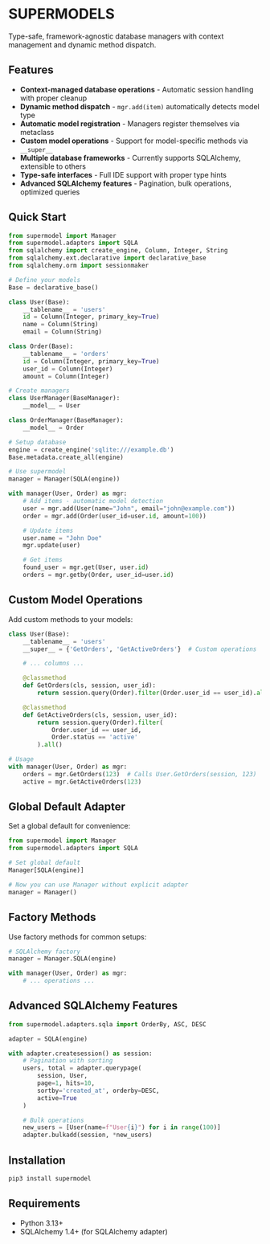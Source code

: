 # SUPERMODELS

Type-safe, framework-agnostic database managers with context management and dynamic method dispatch.

## Features

- **Context-managed database operations** - Automatic session handling with proper cleanup
- **Dynamic method dispatch** - `mgr.add(item)` automatically detects model type
- **Automatic model registration** - Managers register themselves via metaclass
- **Custom model operations** - Support for model-specific methods via `__super__`
- **Multiple database frameworks** - Currently supports SQLAlchemy, extensible to others
- **Type-safe interfaces** - Full IDE support with proper type hints
- **Advanced SQLAlchemy features** - Pagination, bulk operations, optimized queries

## Quick Start

```python
from supermodel import Manager
from supermodel.adapters import SQLA
from sqlalchemy import create_engine, Column, Integer, String
from sqlalchemy.ext.declarative import declarative_base
from sqlalchemy.orm import sessionmaker

# Define your models
Base = declarative_base()

class User(Base):
    __tablename__ = 'users'
    id = Column(Integer, primary_key=True)
    name = Column(String)
    email = Column(String)

class Order(Base):
    __tablename__ = 'orders'
    id = Column(Integer, primary_key=True)
    user_id = Column(Integer)
    amount = Column(Integer)

# Create managers
class UserManager(BaseManager):
    __model__ = User

class OrderManager(BaseManager):
    __model__ = Order

# Setup database
engine = create_engine('sqlite:///example.db')
Base.metadata.create_all(engine)

# Use supermodel
manager = Manager(SQLA(engine))

with manager(User, Order) as mgr:
    # Add items - automatic model detection
    user = mgr.add(User(name="John", email="john@example.com"))
    order = mgr.add(Order(user_id=user.id, amount=100))

    # Update items
    user.name = "John Doe"
    mgr.update(user)

    # Get items
    found_user = mgr.get(User, user.id)
    orders = mgr.getby(Order, user_id=user.id)
```

## Custom Model Operations

Add custom methods to your models:

```python
class User(Base):
    __tablename__ = 'users'
    __super__ = {'GetOrders', 'GetActiveOrders'}  # Custom operations

    # ... columns ...

    @classmethod
    def GetOrders(cls, session, user_id):
        return session.query(Order).filter(Order.user_id == user_id).all()

    @classmethod
    def GetActiveOrders(cls, session, user_id):
        return session.query(Order).filter(
            Order.user_id == user_id,
            Order.status == 'active'
        ).all()

# Usage
with manager(User, Order) as mgr:
    orders = mgr.GetOrders(123)  # Calls User.GetOrders(session, 123)
    active = mgr.GetActiveOrders(123)
```

## Global Default Adapter

Set a global default for convenience:

```python
from supermodel import Manager
from supermodel.adapters import SQLA

# Set global default
Manager[SQLA(engine)]

# Now you can use Manager without explicit adapter
manager = Manager()
```

## Factory Methods

Use factory methods for common setups:

```python
# SQLAlchemy factory
manager = Manager.SQLA(engine)

with manager(User, Order) as mgr:
    # ... operations ...
```

## Advanced SQLAlchemy Features

```python
from supermodel.adapters.sqla import OrderBy, ASC, DESC

adapter = SQLA(engine)

with adapter.createsession() as session:
    # Pagination with sorting
    users, total = adapter.querypage(
        session, User,
        page=1, hits=10,
        sortby='created_at', orderby=DESC,
        active=True
    )

    # Bulk operations
    new_users = [User(name=f"User{i}") for i in range(100)]
    adapter.bulkadd(session, *new_users)
```

## Installation

```bash
pip3 install supermodel
```

## Requirements

- Python 3.13+
- SQLAlchemy 1.4+ (for SQLAlchemy adapter)
